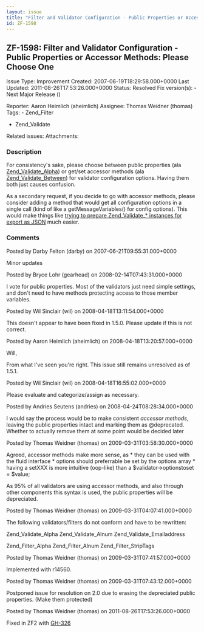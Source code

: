```yaml
---
layout: issue
title: "Filter and Validator Configuration - Public Properties or Accessor Methods: Please Choose One"
id: ZF-1598
---
```


ZF-1598: Filter and Validator Configuration - Public Properties or Accessor Methods: Please Choose One
------------------------------------------------------------------------------------------------------

 Issue Type: Improvement Created: 2007-06-19T18:29:58.000+0000 Last Updated: 2011-08-26T17:53:26.000+0000 Status: Resolved Fix version(s): - Next Major Release ()
 
 Reporter:  Aaron Heimlich (aheimlich)  Assignee:  Thomas Weidner (thomas)  Tags: - Zend\_Filter
- Zend\_Validate
 
 Related issues: 
 Attachments: 
### Description

For consistency's sake, please choose between public properties (ala [Zend\_Validate\_Alpha](http://framework.zend.com/fisheye/browse/Zend_Framework/trunk/library/Zend/Validate/Alpha.php?r=5347)) or get/set accessor methods (ala [Zend\_Validate\_Between](http://framework.zend.com/fisheye/browse/Zend_Framework/trunk/library/Zend/Validate/Between.php?r=5134)) for validator configuration options. Having them both just causes confusion.

As a secondary request, if you decide to go with accessor methods, please consider adding a method that would get all configuration options in a single call (kind of like a getMessageVariables() for config options). This would make things like [trying to prepare Zend\_Validate\_\* instances for export as JSON](http://www.nabble.com/Preparing-Zend_Validate_*-for-Export-as-JSON-tf3931352s16154.html) much easier.

 

 

### Comments

Posted by Darby Felton (darby) on 2007-06-21T09:55:31.000+0000

Minor updates

 

 

Posted by Bryce Lohr (gearhead) on 2008-02-14T07:43:31.000+0000

I vote for public properties. Most of the validators just need simple settings, and don't need to have methods protecting access to those member variables.

 

 

Posted by Wil Sinclair (wil) on 2008-04-18T13:11:54.000+0000

This doesn't appear to have been fixed in 1.5.0. Please update if this is not correct.

 

 

Posted by Aaron Heimlich (aheimlich) on 2008-04-18T13:20:57.000+0000

Will,

From what I've seen you're right. This issue still remains unresolved as of 1.5.1.

 

 

Posted by Wil Sinclair (wil) on 2008-04-18T16:55:02.000+0000

Please evaluate and categorize/assign as necessary.

 

 

Posted by Andries Seutens (andries) on 2008-04-24T08:28:34.000+0000

I would say the process would be to make consistent _accessor methods_, leaving the public properties intact and marking them as @deprecated. Whether to actually remove them at some point would be decided later

 

 

Posted by Thomas Weidner (thomas) on 2009-03-31T03:58:30.000+0000

Agreed, accessor methods make more sense, as \* they can be used with the fluid interface \* options should preferrable be set by the options array \* having a setXXX is more intuitive (oop-like) than a $validator->optionstoset = $value;

As 95% of all validators are using accessor methods, and also through other components this syntax is used, the public properties will be depreciated.

 

 

Posted by Thomas Weidner (thomas) on 2009-03-31T04:07:41.000+0000

The following validators/filters do not conform and have to be rewritten:

Zend\_Validate\_Alpha Zend\_Validate\_Alnum Zend\_Validate\_Emailaddress

Zend\_Filter\_Alpha Zend\_Filter\_Alnum Zend\_Filter\_StripTags

 

 

Posted by Thomas Weidner (thomas) on 2009-03-31T07:41:57.000+0000

Implemented with r14560.

 

 

Posted by Thomas Weidner (thomas) on 2009-03-31T07:43:12.000+0000

Postponed issue for resolution on 2.0 due to erasing the depreciated public properties. (Make them protected)

 

 

Posted by Thomas Weidner (thomas) on 2011-08-26T17:53:26.000+0000

Fixed in ZF2 with [GH-326](https://github.com/zendframework/zf2/pull/326)

 

 